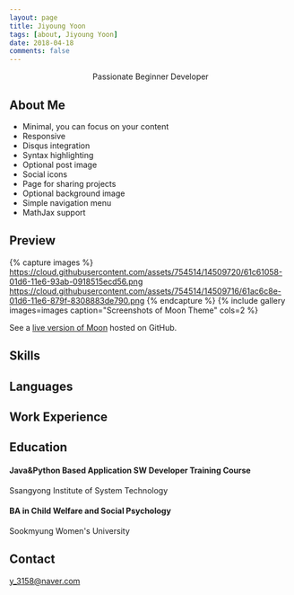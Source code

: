 ```yaml
---
layout: page
title: Jiyoung Yoon
tags: [about, Jiyoung Yoon]
date: 2018-04-18
comments: false
---
```


<center>Passionate Beginner Developer</center>

## About Me
* Minimal, you can focus on your content
* Responsive
* Disqus integration
* Syntax highlighting
* Optional post image
* Social icons
* Page for sharing projects
* Optional background image
* Simple navigation menu
* MathJax support

## Preview

{% capture images %}
    https://cloud.githubusercontent.com/assets/754514/14509720/61c61058-01d6-11e6-93ab-0918515ecd56.png
    https://cloud.githubusercontent.com/assets/754514/14509716/61ac6c8e-01d6-11e6-879f-8308883de790.png
{% endcapture %}
{% include gallery images=images caption="Screenshots of Moon Theme" cols=2 %}

See a [live version of Moon](http://taylantatli.github.io/Moon) hosted on GitHub.



## Skills



## Languages



## Work Experience





## Education

#### <i class="fa fa-graduation-cap"></i>Java&Python Based Application SW Developer Training Course 

Ssangyong Institute of System Technology

#### <i class="fa fa-graduation-cap"></i>BA in Child Welfare and Social Psychology 

Sookmyung Women's University

## Contact

<i class="fa fa-fw fa-envelope-square"></i>y_3158@naver.com
